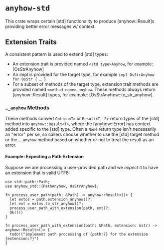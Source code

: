 # `anyhow-std`

This crate wraps certain [std] functionality to produce [anyhow::Result]s
providing better error messages w/ context.

## Extension Traits

A consistent pattern is used to extend [std] types:

- An extension trait is provided named `<std type>Anyhow`, for example: [OsStrAnyhow]
- An impl is provided for the target type, for example `impl OsStrAnyhow for OsStr { … }`
- For a subset of methods of the target type, extension trait methods are provided named `<method name>_anyhow`. These methods always return [anyhow::Result] types, for example: [OsStrAnyhow::to_str_anyhow].

### `…_anyhow` Methods

These methods convert `Option<T>` or `Result<T, E>` return types of
the [std] method into `anyhow::Result<T>`, where the [anyhow::Error]
has context added specific to the [std] type. Often a `None` return type
isn't necessarily an "error" per se, so callers choose whether to use the
[std] target method or the `…_anyhow` method based on whether or not
to treat the result as an error.

#### Example: Expecting a Path Extension

Suppose we are processing a user-provided path and we _expect_ it to
have an extension that is valid UTF8:

```
use std::path::Path;
use anyhow_std::{PathAnyhow, OsStrAnyhow};

fn process_user_path(path: &Path) -> anyhow::Result<()> {
  let extos = path.extension_anyhow()?;
  let ext = extos.to_str_anyhow()?;
  process_user_path_with_extension(path, ext)?;
  Ok(())
}

fn process_user_path_with_extension(path: &Path, extension: &str) -> anyhow::Result<()> {
  todo!("implement path processing of {path:?} for the extension {extension:?}")
}
```
